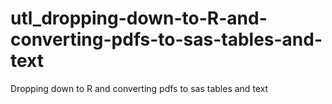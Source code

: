 # utl_dropping-down-to-R-and-converting-pdfs-to-sas-tables-and-text
Dropping down to R and converting pdfs to sas tables and text 

